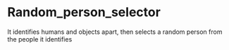 # Random_person_selector
It identifies humans and objects apart, then selects a random person from the people it identifies
